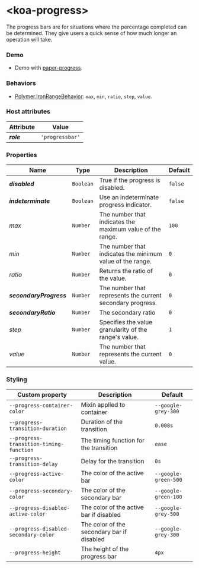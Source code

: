 # &lt;koa-progress&gt;

The progress bars are for situations where the percentage completed can be determined. They give users a quick sense of how much longer an operation will take.

### Demo

* Demo with [paper-progress](https://elements.polymer-project.org/elements/paper-progress?view=demo).

### Behaviors

* [Polymer.IronRangeBehavior](https://elements.polymer-project.org/elements/iron-range-behavior?active=Polymer.IronRangeBehavior): `max`, `min`, `ratio`, `step`, `value`.

### Host attributes

Attribute | Value
----------|------
***role*** | `'progressbar'`

### Properties

Name | Type | Description | Default
-----|------|-------------|--------
***disabled*** | `Boolean` | True if the progress is disabled. | `false`
***indeterminate*** | `Boolean` | Use an indeterminate progress indicator. | `false`
*max* | `Number` | The number that indicates the maximum value of the range. | `100`
*min* | `Number` | The number that indicates the minimum value of the range. | `0`
*ratio* | `Number` | Returns the ratio of the value. | `0`
***secondaryProgress*** | `Number` | The number that represents the current secondary progress. | `0`
***secondaryRatio*** | `Number` | The secondary ratio | `0`
*step* | `Number` | Specifies the value granularity of the range's value. | `1`
*value* | `Number` | The number that represents the current value. | `0`

### Styling

Custom property | Description | Default
----------------|-------------|--------
`--progress-container-color` | Mixin applied to container | `--google-grey-300`
`--progress-transition-duration` | Duration of the transition | `0.008s`
`--progress-transition-timing-function` | The timing function for the transition | `ease`
`--progress-transition-delay` | Delay for the transition | `0s`
`--progress-active-color` | The color of the active bar | `--google-green-500`
`--progress-secondary-color` | The color of the secondary bar | `--google-green-100`
`--progress-disabled-active-color` | The color of the active bar if disabled | `--google-grey-500`
`--progress-disabled-secondary-color` | The color of the secondary bar if disabled | `--google-grey-300`
`--progress-height` | The height of the progress bar | `4px`
